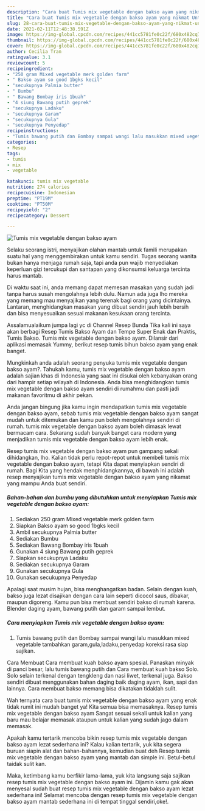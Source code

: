 ```yaml
---
description: "Cara buat Tumis mix vegetable dengan bakso ayam yang nikmat Untuk Jualan"
title: "Cara buat Tumis mix vegetable dengan bakso ayam yang nikmat Untuk Jualan"
slug: 28-cara-buat-tumis-mix-vegetable-dengan-bakso-ayam-yang-nikmat-untuk-jualan
date: 2021-02-11T12:48:38.591Z
image: https://img-global.cpcdn.com/recipes/441cc5781fe0c22f/680x482cq70/tumis-mix-vegetable-dengan-bakso-ayam-foto-resep-utama.jpg
thumbnail: https://img-global.cpcdn.com/recipes/441cc5781fe0c22f/680x482cq70/tumis-mix-vegetable-dengan-bakso-ayam-foto-resep-utama.jpg
cover: https://img-global.cpcdn.com/recipes/441cc5781fe0c22f/680x482cq70/tumis-mix-vegetable-dengan-bakso-ayam-foto-resep-utama.jpg
author: Cecilia Tran
ratingvalue: 3.1
reviewcount: 5
recipeingredient:
- "250 gram Mixed vegetable merk golden farm"
- " Bakso ayam so good 1bgks kecil"
- "secukupnya Palmia butter"
- " Bumbu"
- " Bawang Bombay iris 1buah"
- "4 siung Bawang putih geprek"
- "secukupnya Ladaku"
- "secukupnya Garam"
- "secukupnya Gula"
- "secukupnya Penyedap"
recipeinstructions:
- "Tumis bawang putih dan Bombay sampai wangi lalu masukkan mixed vegetable tambahkan garam,gula,ladaku,penyedap koreksi rasa siap sajikan."
categories:
- Resep
tags:
- tumis
- mix
- vegetable

katakunci: tumis mix vegetable 
nutrition: 274 calories
recipecuisine: Indonesian
preptime: "PT19M"
cooktime: "PT50M"
recipeyield: "2"
recipecategory: Dessert

---
```



![Tumis mix vegetable dengan bakso ayam](https://img-global.cpcdn.com/recipes/441cc5781fe0c22f/680x482cq70/tumis-mix-vegetable-dengan-bakso-ayam-foto-resep-utama.jpg)

Selaku seorang istri, menyajikan olahan mantab untuk famili merupakan suatu hal yang menggembirakan untuk kamu sendiri. Tugas seorang  wanita bukan hanya menjaga rumah saja, tapi anda pun wajib menyediakan keperluan gizi tercukupi dan santapan yang dikonsumsi keluarga tercinta harus mantab.

Di waktu  saat ini, anda memang dapat memesan masakan yang sudah jadi tanpa harus susah mengolahnya lebih dulu. Namun ada juga lho mereka yang memang mau menyajikan yang terenak bagi orang yang dicintainya. Lantaran, menghidangkan masakan yang dibuat sendiri jauh lebih bersih dan bisa menyesuaikan sesuai makanan kesukaan orang tercinta. 

Assalamualaikum jumpa lagi yc di Channel Resep Bunda Tika kali ini saya akan berbagi Resep Tumis Bakso Ayam dan Tempe Super Enak dan Praktis, Tumis Bakso. Tumis mix vegetable dengan bakso ayam. Dilansir dari aplikasi memasak Yummy, berikut resep tumis bihun bakso ayam yang enak banget.

Mungkinkah anda adalah seorang penyuka tumis mix vegetable dengan bakso ayam?. Tahukah kamu, tumis mix vegetable dengan bakso ayam adalah sajian khas di Indonesia yang saat ini disukai oleh kebanyakan orang dari hampir setiap wilayah di Indonesia. Anda bisa menghidangkan tumis mix vegetable dengan bakso ayam sendiri di rumahmu dan pasti jadi makanan favoritmu di akhir pekan.

Anda jangan bingung jika kamu ingin mendapatkan tumis mix vegetable dengan bakso ayam, sebab tumis mix vegetable dengan bakso ayam sangat mudah untuk ditemukan dan kamu pun boleh mengolahnya sendiri di rumah. tumis mix vegetable dengan bakso ayam boleh dimasak lewat bermacam cara. Sekarang sudah banyak banget cara modern yang menjadikan tumis mix vegetable dengan bakso ayam lebih enak.

Resep tumis mix vegetable dengan bakso ayam pun gampang sekali dihidangkan, lho. Kalian tidak perlu repot-repot untuk membeli tumis mix vegetable dengan bakso ayam, tetapi Kita dapat menyiapkan sendiri di rumah. Bagi Kita yang hendak menghidangkannya, di bawah ini adalah resep menyajikan tumis mix vegetable dengan bakso ayam yang nikamat yang mampu Anda buat sendiri.

<!--inarticleads1-->

##### Bahan-bahan dan bumbu yang dibutuhkan untuk menyiapkan Tumis mix vegetable dengan bakso ayam:

1. Sediakan 250 gram Mixed vegetable merk golden farm
1. Siapkan  Bakso ayam so good 1bgks kecil
1. Ambil secukupnya Palmia butter
1. Sediakan  Bumbu
1. Sediakan  Bawang Bombay iris 1buah
1. Gunakan 4 siung Bawang putih geprek
1. Siapkan secukupnya Ladaku
1. Sediakan secukupnya Garam
1. Gunakan secukupnya Gula
1. Gunakan secukupnya Penyedap


Apalagi saat musim hujan, bisa menghangatkan badan. Selain dengan kuah, bakso juga lezat disajikan dengan cara lain seperti dicocol saus, dibakar, maupun digoreng. Kamu pun bisa membuat sendiri bakso di rumah karena. Blender daging ayam, bawang putih dan garam sampai lembut. 

<!--inarticleads2-->

##### Cara menyiapkan Tumis mix vegetable dengan bakso ayam:

1. Tumis bawang putih dan Bombay sampai wangi lalu masukkan mixed vegetable tambahkan garam,gula,ladaku,penyedap koreksi rasa siap sajikan.


Cara Membuat Cara membuat kuah bakso ayam spesial. Panaskan minyak di panci besar, lalu tumis bawang putih dan Cara membuat kuah bakso Solo. Solo selain terkenal dengan tengkleng dan nasi liwet, terkenal juga. Bakso sendiri dibuat menggunakan bahan daging baik daging ayam, ikan, sapi dan lainnya. Cara membuat bakso memang bisa dikatakan tidaklah sulit. 

Wah ternyata cara buat tumis mix vegetable dengan bakso ayam yang enak tidak rumit ini mudah banget ya! Kita semua bisa memasaknya. Resep tumis mix vegetable dengan bakso ayam Sangat sesuai sekali untuk kalian yang baru mau belajar memasak ataupun untuk kalian yang sudah jago dalam memasak.

Apakah kamu tertarik mencoba bikin resep tumis mix vegetable dengan bakso ayam lezat sederhana ini? Kalau kalian tertarik, yuk kita segera buruan siapin alat dan bahan-bahannya, kemudian buat deh Resep tumis mix vegetable dengan bakso ayam yang mantab dan simple ini. Betul-betul taidak sulit kan. 

Maka, ketimbang kamu berfikir lama-lama, yuk kita langsung saja sajikan resep tumis mix vegetable dengan bakso ayam ini. Dijamin kamu gak akan menyesal sudah buat resep tumis mix vegetable dengan bakso ayam lezat sederhana ini! Selamat mencoba dengan resep tumis mix vegetable dengan bakso ayam mantab sederhana ini di tempat tinggal sendiri,oke!.

